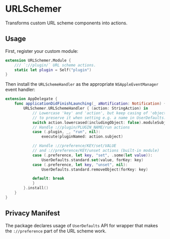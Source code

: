# URLSchemer

Transforms custom URL scheme components into actions.

## Usage

First, register your custom module:

```swift
extension URLSchemer.Module {
    /// `://plugin/` URL scheme actions.
    static let plugin = Self("plugin")
}
```

Then install the `URLSchemeHandler` as the appropriate `NSAppleEventManager` event handler:

```swift
extension AppDelegate {
    func applicationDidFinishLaunching(_ aNotification: Notification) {
        URLSchemer.URLSchemeHandler { (action: StringAction) in
            // Lowercase 'key' and 'action', but keep casing of 'object'
            // to preserve it when setting e.g. a name in UserDefaults.
            switch action.lowercased(includingObject: false).moduleSubjectVerbObject() {
            // Handle ://plugin/PLUGIN_NAME/run actions
            case (.plugin, _, "run", nil):
                execute(pluginNamed: action.subject)

            // Handle ://preference/KEY/set/VALUE
            // and ://preference/KEY/unset actions (built-in module)
            case (.preference, let key, "set", .some(let value)):
                UserDefaults.standard.set(value, forKey: key)
            case (.preference, let key, "unset", nil):
                UserDefaults.standard.removeObject(forKey: key)

            default: break
            }
        }.install()
    }
}
```


## Privacy Manifest

The package declares usage of `UserDefaults` API for wrapper that makes the `://preference` part of the URL scheme work.


